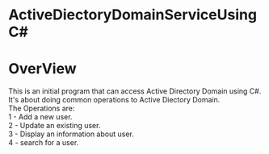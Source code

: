 # ActiveDiectoryDomainServiceUsingC#

# OverView

  This is an initial program that can access Active Directory Domain using C#. </br>
  It's about doing common operations to Active Diectory Domain.</br>
  The Operations are:</br>
    1 - Add a new user.</br>
    2 - Update an existing user.</br>
    3 - Display an information about user.</br>
    4 - search for a user.</br>
    
    

